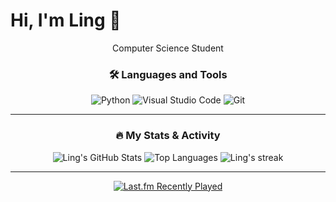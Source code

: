# Hi, I'm Ling 👋

<p align="center">
  Computer Science Student
</p>

<div align="center">

  ### 🛠️ Languages and Tools
  
  <p>
    <a href="https://www.python.org" target="_blank" rel="noreferrer" style="text-decoration: none;">
      <img src="https://skillicons.dev/icons?i=python" alt="Python" title="Python"/>
    </a>
    <a href="https://code.visualstudio.com/" target="_blank" rel="noreferrer" style="text-decoration: none;">
      <img src="https://skillicons.dev/icons?i=vscode" alt="Visual Studio Code" title="Visual Studio Code"/>
    </a>
    <a href="https://git-scm.com/" target="_blank" rel="noreferrer" style="text-decoration: none;">
      <img src="https://skillicons.dev/icons?i=git" alt="Git" title="Git"/>
    </a>
  </p>

  ---
  
  ### 🔥 My Stats & Activity
  
  <img src="https://github-readme-stats.vercel.app/api?username=ling40hrs&show_icons=true&theme=transparent&hide_border=true&include_all_commits=true&count_private=true" alt="Ling's GitHub Stats" />
  
  <img src="https://github-readme-stats.vercel.app/api/top-langs/?username=ling40hrs&layout=compact&theme=transparent&hide_border=true" alt="Top Languages" />
  
  <img title="🔥 Get streak stats for your profile at git.io/streak-stats" alt="Ling's streak" src="https://streak-stats.demolab.com/?user=ling40hrs&theme=transparent&hide_border=true" />

</div>

---

<p align="center">
  <a href="https://last.fm/user/Nefca96">
    <img src="https://lastfm-recently-played.vercel.app/api?user=Nefca96" alt="Last.fm Recently Played">
  </a>
</p>
